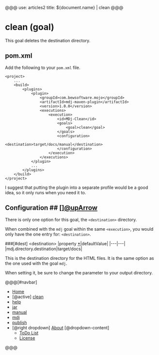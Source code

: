 @@@
use: articles2
title: ${document.name} | clean
@@@

# clean (goal)

This goal deletes the destination directory.

## pom.xml
Add the following to your `pom.xml` file.
~~~
<project>
    ...
    <build>
        <plugins>
            <plugin>
                <groupId>com.bewsoftware.mojo</groupId>
                <artifactId>mdj-maven-plugin</artifactId>
                <version>1.0.0</version>
                <executions>
                    <execution>
                        <id>MDj-Clean</id>
                        <goals>
                            <goal>clean</goal>
                        </goals>
                        <configuration>
                            <destination>target/docs/manual</destination>
                        </configuration>
                    </execution>
                </executions>
            </plugin>
            ...
        </plugins>
    </build>
</project>
~~~

I suggest that putting the plugin into a separate profile would be a good idea,
so it only runs when you need it to.

## Configuration ## [][@upArrow](#top)
There is only one option for this goal, the `<destination>` directory.

When combined with the `mdj` goal within the same `<execution>`, you would only
have the one entry for: `<destination>`.

###[#dest] &lt;destination&gt;
|property [*][p]|defaultValue|
|---|---|
|mdj.directory.destination|target/docs|


This is the destination directory for the HTML files.  It is the same option
as the one used with the goal `mdj`.

When setting it, be sure to change the parameter to your output directory.


[p]:# "This property can be added as a global setting in the <properties> section of your pom.xml file."


@@@[#navbar]
- [Home]
- [@active] [clean](#)
- [help]
- [jar]
- [manual]
- [mdj]
- [publish]
- [@right dropdown] [About]
[@dropdown-content]
    - [ToDo List]
    - [License]


[About]:About.html
[clean]:Clean.html
[help]:Help.html
[Home]:index.html
[jar]:Jar.html
[License]:LICENSE.html
[manual]:Manual.html
[mdj]:Mdj.html
[publish]:Publish.html
[ToDo List]:ToDo.html
@@@
